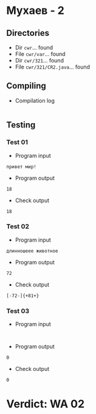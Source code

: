 # Мухаев - 2
## Directories
- Dir `cwr`... found
- File `cwr/var`... found
- Dir `cwr/321`... found
- File `cwr/321/CR2.java`... found
## Compiling
- Compilation log
```

```
## Testing
### Test 01
- Program input
```
привет мир!

```
- Program output
```
18

```
- Check output
```
18

```
### Test 02
- Program input
```
длинношеее животное

```
- Program output
```
72

```
- Check output
```
[-72-]{+81+}

```
### Test 03
- Program input
```


```
- Program output
```
0

```
- Check output
```
0

```
# Verdict: WA 02
